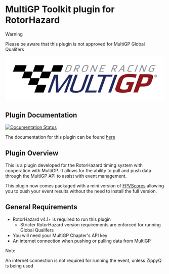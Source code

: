 # MultiGP Toolkit plugin for RotorHazard

> [!WARNING]
> Please be aware that this plugin is not approved for MultiGP Global Qualifers 

![MultiGP](docs/multigp-logo.png)

## Plugin Documentation

[![Documentation Status](https://readthedocs.org/projects/multigp-toolkit/badge/?version=latest)](https://multigp-toolkit.readthedocs.io/en/latest/?badge=latest)

The documentation for this plugin can be found [here](https://multigp-toolkit.readthedocs.io/)

## Plugin Overview

This is a plugin developed for the RotorHazard timing system with cooperation with MultiGP. It allows for the ability to pull and push data through the MultiGP API to assist with event management.

This plugin now comes packaged with a mini version of [FPVScores](https://github.com/FPVScores/FPVScores) allowing you to push your event results without the need to install the full version.

## General Requirements

- RotorHazard v4.1+ is required to run this plugin
   - Stricter RotorHazard version requirements are enforced for running Global Qualifers
- You will need your MultiGP Chapter's API key
- An internet connection when pushing or pulling data from MultiGP

> [!NOTE]
> An internet connection is not required for running the event, unless ZippyQ is being used